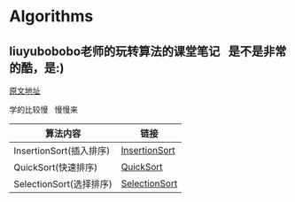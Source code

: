 # Algorithms
## liuyubobobo老师的玩转算法的课堂笔记&nbsp;&nbsp;&nbsp;是不是非常的酷，是:)

[原文地址](https://github.com/liuyubobobo/Play-with-Algorithms)

学的比较慢 &nbsp;&nbsp;慢慢来


| 算法内容 | 链接 |
|----------|----------|
| InsertionSort(插入排序) | [InsertionSort](https://github.com/sanjiaomaojl/Algorithms/tree/master/src/InsertionSort) |
| QuickSort(快速排序) | [QuickSort](https://github.com/sanjiaomaojl/Algorithms/tree/master/src/QuickSort) |
| SelectionSort(选择排序) | [SelectionSort](https://github.com/sanjiaomaojl/Algorithms/tree/master/src/SelectionSort) |
